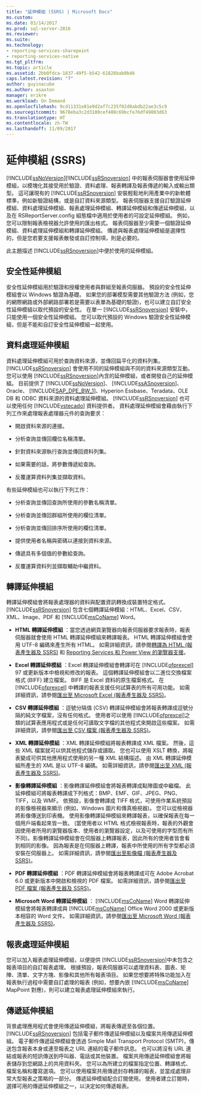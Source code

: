 ```yaml
---
title: "延伸模組 (SSRS) | Microsoft Docs"
ms.custom: 
ms.date: 03/14/2017
ms.prod: sql-server-2016
ms.reviewer: 
ms.suite: 
ms.technology:
- reporting-services-sharepoint
- reporting-services-native
ms.tgt_pltfrm: 
ms.topic: article
ms.assetid: 2bb0fdca-1837-49f5-b542-61826bab0b46
caps.latest.revision: "7"
author: guyinacube
ms.author: asaxton
manager: erikre
ms.workload: On Demand
ms.openlocfilehash: 9cd11331e81e9d2af7c235f02d8abdb22ae3c5c9
ms.sourcegitcommit: 9678eba3c2d3100cef408c69bcfe76df49803d63
ms.translationtype: HT
ms.contentlocale: zh-TW
ms.lasthandoff: 11/09/2017
---
```

# <a name="extensions-ssrs"></a>延伸模組 (SSRS)
  [!INCLUDE[ssNoVersion](../includes/ssnoversion-md.md)][!INCLUDE[ssRSnoversion](../includes/ssrsnoversion-md.md)] 中的報表伺服器會使用延伸模組，以模塊化其接受用於驗證、資料處理、報表轉譯及報表傳遞的輸入或輸出類型。 這可讓現有的 [!INCLUDE[ssRSnoversion](../includes/ssrsnoversion-md.md)] 安裝輕鬆地利用產業中的新軟體標準，例如新驗證結構，或是自訂資料來源類型。 報表伺服器支援自訂驗證延伸模組、資料處理延伸模組、報表處理延伸模組、轉譯延伸模組和傳遞延伸模組，以及在 RSReportServer.config 組態檔中適用於使用者的可設定延伸模組。 例如，您可以限制報表檢視器允許使用的匯出格式。 報表伺服器至少需要一個驗證延伸模組、資料處理延伸模組和轉譯延伸模組。 傳遞與報表處理延伸模組是選擇性的，但是您若要支援報表散發或自訂控制項，則是必要的。  
  
 此主題描述 [!INCLUDE[ssRSnoversion](../includes/ssrsnoversion-md.md)]中便於使用的延伸模組。  
  
## <a name="security-extensions"></a>安全性延伸模組  
 安全性延伸模組用於驗證和授權使用者與群組至報表伺服器。 預設的安全性延伸模組會以 Windows 驗證為基礎。 如果您的部署模型需要其他驗證方法 (例如，您的網際網路或外部網路部署若是需要以表單為基礎的驗證)，也可以建立自訂安全性延伸模組以取代預設的安全性。 在單一 [!INCLUDE[ssRSnoversion](../includes/ssrsnoversion-md.md)] 安裝中，只能使用一個安全性延伸模組。 您可以取代預設的 Windows 驗證安全性延伸模組，但是不能和自訂安全性延伸模組一起使用。  
  
## <a name="data-processing-extensions"></a>資料處理延伸模組  
 資料處理延伸模組可用於查詢資料來源，並傳回扁平化的資料列集。 [!INCLUDE[ssRSnoversion](../includes/ssrsnoversion-md.md)] 會使用不同的延伸模組與不同的資料來源類型互動。 您可以使用 [!INCLUDE[ssRSnoversion](../includes/ssrsnoversion-md.md)]內含的延伸模組，或者開發自己的延伸模組。 目前提供了 [!INCLUDE[ssNoVersion](../includes/ssnoversion-md.md)]、 [!INCLUDE[ssASnoversion](../includes/ssasnoversion-md.md)]、Oracle、 [!INCLUDE[SAP_DPE_BW_1](../includes/sap-dpe-bw-1-md.md)]、Hyperion Essbase、Teradata、OLE DB 和 ODBC 資料來源的資料處理延伸模組。 [!INCLUDE[ssRSnoversion](../includes/ssrsnoversion-md.md)] 也可以使用任何 [!INCLUDE[vstecado](../includes/vstecado-md.md)] 資料提供者。 資料處理延伸模組會藉由執行下列工作來處理報表處理器元件的查詢要求：  
  
-   開啟資料來源的連接。  
  
-   分析查詢並傳回欄位名稱清單。  
  
-   針對資料來源執行查詢並傳回資料列集。  
  
-   如果需要的話，將參數傳遞給查詢。  
  
-   反覆運算資料列集並擷取資料。  
  
 有些延伸模組也可以執行下列工作：  
  
-   分析查詢並傳回查詢所使用的參數名稱清單。  
  
-   分析查詢並傳回群組所使用的欄位清單。  
  
-   分析查詢並傳回排序所使用的欄位清單。  
  
-   提供使用者名稱與密碼以連接到資料來源。  
  
-   傳遞具有多個值的參數給查詢。  
  
-   反覆運算資料列並擷取輔助中繼資料。  
  
## <a name="rendering-extensions"></a>轉譯延伸模組  
 轉譯延伸模組會將報表處理器的資料與配置資訊轉換成裝置特定格式。 [!INCLUDE[ssRSnoversion](../includes/ssrsnoversion-md.md)] 包含七個轉譯延伸模組：HTML、Excel、CSV、XML、Image、PDF 和 [!INCLUDE[msCoName](../includes/msconame-md.md)] Word。  
  
-   **HTML 轉譯延伸模組** ：當您透過網頁瀏覽器向報表伺服器要求報表時，報表伺服器就會使用 HTML 轉譯延伸模組來轉譯報表。 HTML 轉譯延伸模組會使用 UTF-8 編碼來產生所有 HTML。 如需詳細資訊，請參閱[轉譯為 HTML &#40;報表產生器及 SSRS&#41;](../reporting-services/report-builder/rendering-to-html-report-builder-and-ssrs.md) 和 [Reporting Services 和 Power View 的瀏覽器支援](../reporting-services/browser-support-for-reporting-services-and-power-view.md)。  
  
-   **Excel 轉譯延伸模組** ：Excel 轉譯延伸模組會轉譯可在 [!INCLUDE[ofprexcel](../includes/ofprexcel-md.md)] 97 或更新版本中檢視和修改的報表。 這個轉譯延伸模組會以二進位交換檔案格式 (BIFF) 建立檔案。 BIFF 是 Excel 資料的原生檔案格式。 在 [!INCLUDE[ofprexcel](../includes/ofprexcel-md.md)] 中轉譯的報表支援任何試算表的所有可用功能。 如需詳細資訊，請參閱[匯出至 Microsoft Excel &#40;報表產生器及 SSRS&#41;](../reporting-services/report-builder/exporting-to-microsoft-excel-report-builder-and-ssrs.md)。  
  
-   **CSV 轉譯延伸模組** ：逗號分隔值 (CSV) 轉譯延伸模組會將報表轉譯成逗號分隔的純文字檔案，沒有任何格式。 使用者可以使用 [!INCLUDE[ofprexcel](../includes/ofprexcel-md.md)]之類的試算表應用程式或是任何可讀取文字檔的其他程式來開啟這些檔案。 如需詳細資訊，請參閱[匯出至 CSV 檔案 &#40;報表產生器及 SSRS&#41;](../reporting-services/report-builder/exporting-to-a-csv-file-report-builder-and-ssrs.md)。  
  
-   **XML 轉譯延伸模組** ：XML 轉譯延伸模組將報表轉譯成 XML 檔案。 然後，這些 XML 檔案就可以供其他程式儲存或讀取。 您也可以使用 XSLT 轉換，將報表變成可供其他應用程式使用的另一種 XML 結構描述。 由 XML 轉譯延伸模組所產生的 XML 是以 UTF-8 編碼。 如需詳細資訊，請參閱[匯出至 XML &#40;報表產生器及 SSRS&#41;](../reporting-services/report-builder/exporting-to-xml-report-builder-and-ssrs.md)。  
  
-   **影像轉譯延伸模組** ：影像轉譯延伸模組會將報表轉譯成點陣圖或中繼檔。 此延伸模組可將報表轉譯成下列格式：BMP、EMF、GIF、JPEG、PNG、TIFF，以及 WMF。 依預設，影像會轉譯成 TIFF 格式，可使用作業系統預設的影像檢視器來顯示 (例如，Windows 圖片和傳真檢視器)。 您可以從檢視器將影像傳送到印表機。 使用影像轉譯延伸模組來轉譯報表，以確保報表在每一個用戶端看起來皆一致。 (當使用者以 HTML 格式檢視報表時，報表的外觀會因使用者所用的瀏覽器版本、使用者的瀏覽器設定，以及可使用的字型而有所不同)。影像轉譯延伸模組會在伺服器上轉譯報表，因此所有的使用者皆會看到相同的影像。 因為報表是在伺服器上轉譯，報表中所使用的所有字型都必須安裝在伺服器上。 如需詳細資訊，請參閱[匯出至影像檔 &#40;報表產生器及 SSRS&#41;](../reporting-services/report-builder/exporting-to-an-image-file-report-builder-and-ssrs.md)。  
  
-   **PDF 轉譯延伸模組** ：PDF 轉譯延伸模組會將報表轉譯成可在 Adobe Acrobat 6.0 或更新版本中開啟和檢視的 PDF 檔案。 如需詳細資訊，請參閱[匯出至 PDF 檔案 &#40;報表產生器及 SSRS&#41;](../reporting-services/report-builder/exporting-to-a-pdf-file-report-builder-and-ssrs.md)。  
  
-   **Microsoft Word 轉譯延伸模組** ： [!INCLUDE[msCoName](../includes/msconame-md.md)] Word 轉譯延伸模組會將報表轉譯成與 [!INCLUDE[msCoName](../includes/msconame-md.md)] Office Word 2000 或更新版本相容的 Word 文件。 如需詳細資訊，請參閱[匯出至 Microsoft Word &#40;報表產生器及 SSRS&#41;](../reporting-services/report-builder/exporting-to-microsoft-word-report-builder-and-ssrs.md)。  
  
## <a name="report-processing-extensions"></a>報表處理延伸模組  
 您可以加入報表處理延伸模組，以便提供 [!INCLUDE[ssRSnoversion](../includes/ssrsnoversion-md.md)]中未包含之報表項目的自訂報表處理。 根據預設，報表伺服器可以處理資料表、圖表、矩陣、清單、文字方塊、影像和其他所有報表項目。 如果您想要將特殊功能加入在報表執行過程中需要自訂處理的報表 (例如，想要內嵌 [!INCLUDE[msCoName](../includes/msconame-md.md)] MapPoint 對應)，則可以建立報表處理延伸模組來執行。  
  
## <a name="delivery-extensions"></a>傳遞延伸模組  
 背景處理應用程式會使用傳遞延伸模組，將報表傳遞至各個位置。 [!INCLUDE[ssRSnoversion](../includes/ssrsnoversion-md.md)] 包括電子郵件傳遞延伸模組以及檔案共用傳遞延伸模組。 電子郵件傳遞延伸模組會透過 Simple Mail Transport Protocol (SMTP)，傳送包含報表本身或連至報表之 URL 連結的電子郵件訊息。 也可以將沒有 URL 連結或報表的短訊傳送到呼叫器、電話或其他裝置。 檔案共用傳遞延伸模組會將報表儲存到您網路上的共用資料夾。 您可以為所建立的檔案指定位置、轉譯格式、檔案名稱和覆寫選項。 您可以使用檔案共用傳遞封存轉譯的報表，並當成處理非常大型報表之策略的一部分。 傳遞延伸模組配合訂閱使用。 使用者建立訂閱時，選擇可用的傳遞延伸模組之一，以決定如何傳遞報表。  
  
  
